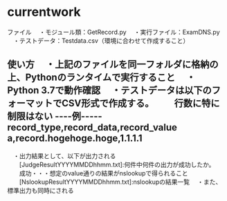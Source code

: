 # currentwork
ファイル
　・モジュール類：GetRecord.py
　・実行ファイル：ExamDNS.py
　・テストデータ：Testdata.csv（環境に合わせて作成すること）

使い方
　・上記のファイルを同一フォルダに格納の上、Pythonのランタイムで実行すること
　・Python 3.7で動作確認
　・テストデータは以下のフォーマットでCSV形式で作成する。
　　行数に特に制限はない
----例-----
record_type,record_data,record_value
a,record.hogehoge.hoge,1.1.1.1
---------
　・出力結果として、以下が出力される
　　[JudgeResultYYYYMMDDhhmm.txt]:何件中何件の出力が成功したか。
　　成功・・・想定のvalue通りの結果がnslookupで得られること
　　[NslookupResultYYYYMMDDhhmm.txt]:nslookupの結果一覧
　・また、標準出力も同時にされる
